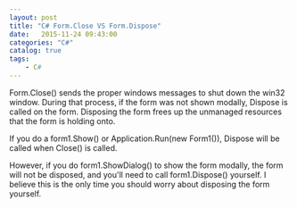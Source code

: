 ```yaml
---
layout: post
title: "C# Form.Close VS Form.Dispose"
date:   2015-11-24 09:43:00 
categories: "C#"
catalog: true
tags: 
    - C#
---
```




Form.Close() sends the proper windows messages to shut down the win32 window. During that process, if the form was not shown modally, Dispose is called on the form. Disposing the form frees up the unmanaged resources that the form is holding onto.     

If you do a form1.Show() or Application.Run(new Form1()), Dispose will be called when Close() is called.     

However, if you do form1.ShowDialog() to show the form modally, the form will not be disposed, and you'll need to call form1.Dispose() yourself. I believe this is the only time you should worry about disposing the form yourself.  